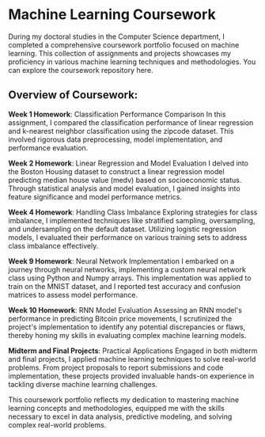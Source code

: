 # Machine Learning Coursework

During my doctoral studies in the Computer Science department, I completed a comprehensive coursework portfolio focused on machine learning. This collection of assignments and projects showcases my proficiency in various machine learning techniques and methodologies. You can explore the coursework repository here.

## Overview of Coursework:

**Week 1 Homework**: Classification Performance Comparison
In this assignment, I compared the classification performance of linear regression and k-nearest neighbor classification using the zipcode dataset. This involved rigorous data preprocessing, model implementation, and performance evaluation.

**Week 2 Homework**: Linear Regression and Model Evaluation
I delved into the Boston Housing dataset to construct a linear regression model predicting median house value (medv) based on socioeconomic status. Through statistical analysis and model evaluation, I gained insights into feature significance and model performance metrics.

**Week 4 Homework**: Handling Class Imbalance
Exploring strategies for class imbalance, I implemented techniques like stratified sampling, oversampling, and undersampling on the default dataset. Utilizing logistic regression models, I evaluated their performance on various training sets to address class imbalance effectively.

**Week 9 Homework**: Neural Network Implementation
I embarked on a journey through neural networks, implementing a custom neural network class using Python and Numpy arrays. This implementation was applied to train on the MNIST dataset, and I reported test accuracy and confusion matrices to assess model performance.

**Week 10 Homework**: RNN Model Evaluation
Assessing an RNN model's performance in predicting Bitcoin price movements, I scrutinized the project's implementation to identify any potential discrepancies or flaws, thereby honing my skills in evaluating complex machine learning models.

**Midterm and Final Projects**: Practical Applications
Engaged in both midterm and final projects, I applied machine learning techniques to solve real-world problems. From project proposals to report submissions and code implementation, these projects provided invaluable hands-on experience in tackling diverse machine learning challenges.

This coursework portfolio reflects my dedication to mastering machine learning concepts and methodologies, equipped me with the skills necessary to excel in data analysis, predictive modeling, and solving complex real-world problems.
